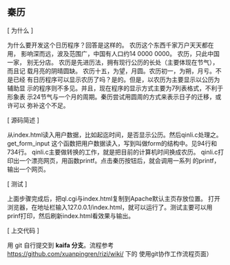 秦历
----
[ 为什么 ]

为什么要开发这个日历程序？回答是这样的。 农历这个东西千家万户天天都在用，
影响深而远，波及范围广，中国有人口约14 0000 0000。 农历，只此中国一家，
别无分店。 农历是先进历法，拥有现行公历的长处（主要体现在节气），而且记
载月亮的阴晴圆缺。 农历十五，为望，月圆。农历初一，为朔，月亏。不是已经
有日历程序可以显示农历了吗？是的。但是，以农历为主要显示以公历为辅助显
示的程序则不多见。并且，现在程序的显示方式主要为7列表格式，不利于形象表
示24节气与一个月的周期。秦历尝试用圆周的方式来表示日子的迁移，或许可以
弥补这个不足。


[ 源码简述 ]

从index.html读入用户数据，比如起迄时间，是否显示公历。然后qinli.c处理之。
get_form_input 这个函数把用户数据读入，写到叫做form的结构中。见94行和
734行。 qinli.c主要做转换的工作，就是把目前的计算机时间换成农历。
qinli.c打印出一个漂亮网页，用函数printf。点击秦历按钮后，就会调用一系列
的printf，输出一个网页。


[ 测试 ]

上面步骤完成后，把ql.cgi与index.html复制到Apache默认主页存放位置。 打开
浏览器，在地址栏输入127.0.0.1/index.html，就可以运行了。测试主要可以用
prinf打印，然后刷新index.html看效果与输出。


[ 上交代码 ]

用 git 自行提交到 <b>kaifa 分支</b>。流程参考
https://github.com/xuanpingren/rizi/wiki/ 下的
使用git协作工作流程页面）
